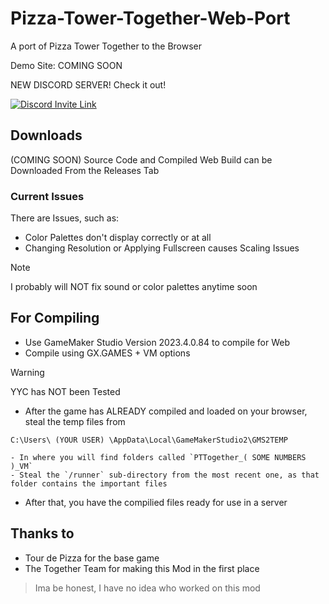# Pizza-Tower-Together-Web-Port
A port of Pizza Tower Together to the Browser

Demo Site: COMING SOON

NEW DISCORD SERVER! Check it out!

[![Discord Invite Link](https://theprojects.x10.mx/discord.jpg)](https://discord.gg/BJSkBEPU)

## Downloads
(COMING SOON) Source Code and Compiled Web Build can be Downloaded From the Releases Tab

### Current Issues
There are Issues, such as:
- Color Palettes don't display correctly or at all
- Changing Resolution or Applying Fullscreen causes Scaling Issues

> [!NOTE]
> I probably will NOT fix sound or color palettes anytime soon

## For Compiling
- Use GameMaker Studio Version 2023.4.0.84 to compile for Web
- Compile using GX.GAMES + VM options
> [!WARNING]
> YYC has NOT been Tested

- After the game has ALREADY compiled and loaded on your browser, steal the temp files from

```C:\Users\ (YOUR USER) \AppData\Local\GameMakerStudio2\GMS2TEMP```

    - In where you will find folders called `PTTogether_( SOME NUMBERS )_VM`
    - Steal the `/runner` sub-directory from the most recent one, as that folder contains the important files
- After that, you have the compilied files ready for use in a server

## Thanks to
- Tour de Pizza for the base game
- The Together Team for making this Mod in the first place
> Ima be honest, I have no idea who worked on this mod
